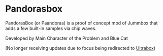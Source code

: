# Pandorasbox
PandorasBox (or Paandoras) is a proof of concept mod of Jummbox that adds a few built-in samples via chip waves.

Developed by Main Character of the Problem and Blue Cat

(No longer receiving updates due to focus being redirected to [Ultrabox](https://ultraabox.github.io/)) 
